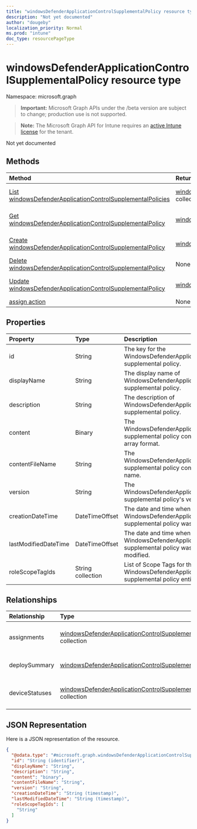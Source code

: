 ```yaml
---
title: "windowsDefenderApplicationControlSupplementalPolicy resource type"
description: "Not yet documented"
author: "dougeby"
localization_priority: Normal
ms.prod: "intune"
doc_type: resourcePageType
---
```


# windowsDefenderApplicationControlSupplementalPolicy resource type

Namespace: microsoft.graph

> **Important:** Microsoft Graph APIs under the /beta version are subject to change; production use is not supported.

> **Note:** The Microsoft Graph API for Intune requires an [active Intune license](https://go.microsoft.com/fwlink/?linkid=839381) for the tenant.

Not yet documented

## Methods
|Method|Return Type|Description|
|:---|:---|:---|
|[List windowsDefenderApplicationControlSupplementalPolicies](../api/intune-unlock-windowsdefenderapplicationcontrolsupplementalpolicy-list.md)|[windowsDefenderApplicationControlSupplementalPolicy](../resources/intune-unlock-windowsdefenderapplicationcontrolsupplementalpolicy.md) collection|List properties and relationships of the [windowsDefenderApplicationControlSupplementalPolicy](../resources/intune-unlock-windowsdefenderapplicationcontrolsupplementalpolicy.md) objects.|
|[Get windowsDefenderApplicationControlSupplementalPolicy](../api/intune-unlock-windowsdefenderapplicationcontrolsupplementalpolicy-get.md)|[windowsDefenderApplicationControlSupplementalPolicy](../resources/intune-unlock-windowsdefenderapplicationcontrolsupplementalpolicy.md)|Read properties and relationships of the [windowsDefenderApplicationControlSupplementalPolicy](../resources/intune-unlock-windowsdefenderapplicationcontrolsupplementalpolicy.md) object.|
|[Create windowsDefenderApplicationControlSupplementalPolicy](../api/intune-unlock-windowsdefenderapplicationcontrolsupplementalpolicy-create.md)|[windowsDefenderApplicationControlSupplementalPolicy](../resources/intune-unlock-windowsdefenderapplicationcontrolsupplementalpolicy.md)|Create a new [windowsDefenderApplicationControlSupplementalPolicy](../resources/intune-unlock-windowsdefenderapplicationcontrolsupplementalpolicy.md) object.|
|[Delete windowsDefenderApplicationControlSupplementalPolicy](../api/intune-unlock-windowsdefenderapplicationcontrolsupplementalpolicy-delete.md)|None|Deletes a [windowsDefenderApplicationControlSupplementalPolicy](../resources/intune-unlock-windowsdefenderapplicationcontrolsupplementalpolicy.md).|
|[Update windowsDefenderApplicationControlSupplementalPolicy](../api/intune-unlock-windowsdefenderapplicationcontrolsupplementalpolicy-update.md)|[windowsDefenderApplicationControlSupplementalPolicy](../resources/intune-unlock-windowsdefenderapplicationcontrolsupplementalpolicy.md)|Update the properties of a [windowsDefenderApplicationControlSupplementalPolicy](../resources/intune-unlock-windowsdefenderapplicationcontrolsupplementalpolicy.md) object.|
|[assign action](../api/intune-unlock-windowsdefenderapplicationcontrolsupplementalpolicy-assign.md)|None|Not yet documented|

## Properties
|Property|Type|Description|
|:---|:---|:---|
|id|String|The key for the WindowsDefenderApplicationControl supplemental policy.|
|displayName|String|The display name of WindowsDefenderApplicationControl supplemental policy.|
|description|String|The description of WindowsDefenderApplicationControl supplemental policy.|
|content|Binary|The WindowsDefenderApplicationControl supplemental policy content in byte array format.|
|contentFileName|String|The WindowsDefenderApplicationControl supplemental policy content's file name.|
|version|String|The WindowsDefenderApplicationControl supplemental policy's version.|
|creationDateTime|DateTimeOffset|The date and time when the WindowsDefenderApplicationControl supplemental policy was uploaded.|
|lastModifiedDateTime|DateTimeOffset|The date and time when the WindowsDefenderApplicationControl supplemental policy was last modified.|
|roleScopeTagIds|String collection|List of Scope Tags for this WindowsDefenderApplicationControl supplemental policy entity.|

## Relationships
|Relationship|Type|Description|
|:---|:---|:---|
|assignments|[windowsDefenderApplicationControlSupplementalPolicyAssignment](../resources/intune-unlock-windowsdefenderapplicationcontrolsupplementalpolicyassignment.md) collection|The associated group assignments for this WindowsDefenderApplicationControl supplemental policy.|
|deploySummary|[windowsDefenderApplicationControlSupplementalPolicyDeploymentSummary](../resources/intune-unlock-windowsdefenderapplicationcontrolsupplementalpolicydeploymentsummary.md)|WindowsDefenderApplicationControl supplemental policy deployment summary.|
|deviceStatuses|[windowsDefenderApplicationControlSupplementalPolicyDeploymentStatus](../resources/intune-unlock-windowsdefenderapplicationcontrolsupplementalpolicydeploymentstatus.md) collection|The list of device deployment states for this WindowsDefenderApplicationControl supplemental policy.|

## JSON Representation
Here is a JSON representation of the resource.
<!-- {
  "blockType": "resource",
  "keyProperty": "id",
  "@odata.type": "microsoft.graph.windowsDefenderApplicationControlSupplementalPolicy"
}
-->
``` json
{
  "@odata.type": "#microsoft.graph.windowsDefenderApplicationControlSupplementalPolicy",
  "id": "String (identifier)",
  "displayName": "String",
  "description": "String",
  "content": "binary",
  "contentFileName": "String",
  "version": "String",
  "creationDateTime": "String (timestamp)",
  "lastModifiedDateTime": "String (timestamp)",
  "roleScopeTagIds": [
    "String"
  ]
}
```






